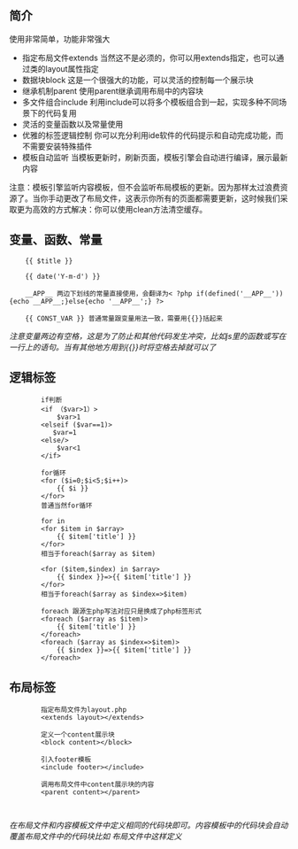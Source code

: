 ## 简介
使用非常简单，功能非常强大
- 指定布局文件extends  当然这不是必须的，你可以用extends指定，也可以通过类的layout属性指定
- 数据块block  这是一个很强大的功能，可以灵活的控制每一个展示块
- 继承机制parent  使用parent继承调用布局中的内容块
- 多文件组合include  利用include可以将多个模板组合到一起，实现多种不同场景下的代码复用
- 灵活的变量函数以及常量使用
- 优雅的标签逻辑控制 你可以充分利用ide软件的代码提示和自动完成功能，而不需要安装特殊插件
- 模板自动监听 当模板更新时，刷新页面，模板引擎会自动进行编译，展示最新内容

注意：模板引擎监听内容模板，但不会监听布局模板的更新。因为那样太过浪费资源了。当你手动更改了布局文件，这表示你所有的页面都需要更新，这时候我们采取更为高效的方式解决：你可以使用clean方法清空缓存。

## 变量、函数、常量

```
    {{ $title }}

    {{ date('Y-m-d') }}

    __APP__ 两边下划线的常量直接使用，会翻译为< ?php if(defined('__APP__')){echo __APP__;}else{echo '__APP__';} ?>

    {{ CONST_VAR }} 普通常量跟变量用法一致，需要用{{}}括起来
```
*注意变量两边有空格，这是为了防止和其他代码发生冲突，比如js里的函数或写在一行上的语句。当有其他地方用到{{}}时将空格去掉就可以了*

## 逻辑标签
```
        if判断
        <if （$var>1）>
            $var>1
        <elseif ($var==1)>
           $var=1
        <else/>
            $var<1
        </if>

        for循环
        <for ($i=0;$i<5;$i++)>
            {{ $i }}
        </for>
        普通当然for循环

        for in
        <for $item in $array>
            {{ $item['title'] }}
        </for>
        相当于foreach($array as $item)

        <for ($item,$index) in $array>
            {{ $index }}=>{{ $item['title'] }}
        </for>
        相当于foreach($array as $index=>$item)

        foreach 跟源生php写法对应只是换成了php标签形式
        <foreach ($array as $item)>
            {{ $item['title'] }}
        </foreach>
        <foreach ($array as $index=>$item)>
            {{ $index }}=>{{ $item['title'] }}
        </foreach>
```

## 布局标签
```
        指定布局文件为layout.php
        <extends layout></extends>

        定义一个content展示块
        <block content></block>

        引入footer模板
        <include footer></include>

        调用布局文件中content展示块的内容
        <parent content></parent>

        
```
*在布局文件和内容模板文件中定义相同的代码块即可。内容模板中的代码块会自动覆盖布局文件中的代码块比如
         布局文件中这样定义*
